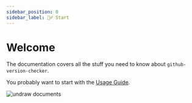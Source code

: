 ```yaml
---
sidebar_position: 0
sidebar_label: 🙋‍♂️ Start
---
```


# Welcome

The documentation covers all the stuff you need to know about `github-version-checker`.

You probably want to start with the [Usage Guide](./usage/).

![undraw documents](/illustration/undraw_documents_re_isxv.svg)
